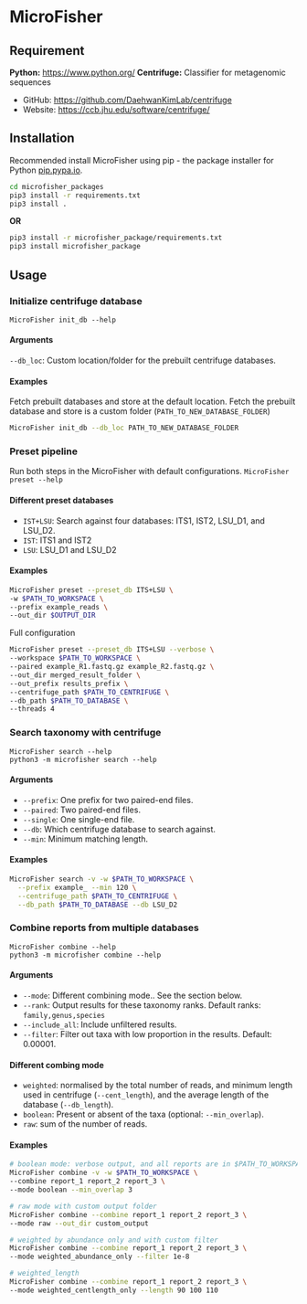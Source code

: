 # MicroFisher

## Requirement
**Python:** https://www.python.org/
**Centrifuge:** Classifier for metagenomic sequences
- GitHub: https://github.com/DaehwanKimLab/centrifuge
- Website: https://ccb.jhu.edu/software/centrifuge/



## Installation
Recommended install MicroFisher using pip - the package installer for Python [pip.pypa.io](https://pip.pypa.io).
```bash
cd microfisher_packages
pip3 install -r requirements.txt
pip3 install .
```
**OR**
```bash
pip3 install -r microfisher_package/requirements.txt
pip3 install microfisher_package
```

## Usage
### Initialize centrifuge database
`MicroFisher init_db --help`
#### Arguments
`--db_loc`: Custom location/folder for the prebuilt centrifuge databases.

#### Examples
Fetch prebuilt databases and store at the default location.
Fetch the prebuilt database and store is a custom folder (`PATH_TO_NEW_DATABASE_FOLDER`)
```bash
MicroFisher init_db --db_loc PATH_TO_NEW_DATABASE_FOLDER
```

### Preset pipeline
Run both steps in the MicroFisher with default configurations.
`MicroFisher preset --help` 

#### Different preset databases
- `IST+LSU`: Search against four databases: ITS1, IST2, LSU_D1, and LSU_D2.
- `IST`: ITS1 and IST2
- `LSU`: LSU_D1 and LSU_D2

#### Examples
```bash
MicroFisher preset --preset_db ITS+LSU \
-w $PATH_TO_WORKSPACE \
--prefix example_reads \
--out_dir $OUTPUT_DIR 
```

Full configuration
```bash
MicroFisher preset --preset_db ITS+LSU --verbose \
--workspace $PATH_TO_WORKSPACE \
--paired example_R1.fastq.gz example_R2.fastq.gz \
--out_dir merged_result_folder \
--out_prefix results_prefix \
--centrifuge_path $PATH_TO_CENTRIFUGE \
--db_path $PATH_TO_DATABASE \
--threads 4
```

### Search taxonomy with centrifuge
`MicroFisher search --help` \
`python3 -m microfisher search --help`

#### Arguments
- `--prefix`: One prefix for two paired-end files.
- `--paired`: Two paired-end files.
- `--single`: One single-end file.
- `--db`: Which centrifuge database to search against.
- `--min`: Minimum matching length.


#### Examples
```bash
MicroFisher search -v -w $PATH_TO_WORKSPACE \
  --prefix example_ --min 120 \
  --centrifuge_path $PATH_TO_CENTRIFUGE \
  --db_path $PATH_TO_DATABASE --db LSU_D2
```



### Combine reports from multiple databases
`MicroFisher combine --help` \
`python3 -m microfisher combine --help`


#### Arguments
- `--mode`: Different combining mode.. See the section below.
- `--rank`: Output results for these taxonomy ranks. Default ranks: `family,genus,species`
- `--include_all`: Include unfiltered results.
- `--filter`: Filter out taxa with low proportion in the results. Default: 0.00001.
  
  
#### Different combing mode
- `weighted`: normalised by the total number of reads, and
    minimum length used in centrifuge (`--cent_length`), and the average
    length of the database (`--db_length`).
- `boolean`: Present or absent of the taxa (optional: `--min_overlap`).
- `raw`: sum of the number of reads.


#### Examples

```bash
# boolean mode: verbose output, and all reports are in $PATH_TO_WORKSPACE folder
MicroFisher combine -v -w $PATH_TO_WORKSPACE \
--combine report_1 report_2 report_3 \
--mode boolean --min_overlap 3

# raw mode with custom output folder
MicroFisher combine --combine report_1 report_2 report_3 \
--mode raw --out_dir custom_output

# weighted by abundance only and with custom filter
MicroFisher combine --combine report_1 report_2 report_3 \
--mode weighted_abundance_only --filter 1e-8

# weighted_length
MicroFisher combine --combine report_1 report_2 report_3 \
--mode weighted_centlength_only --length 90 100 110
```
